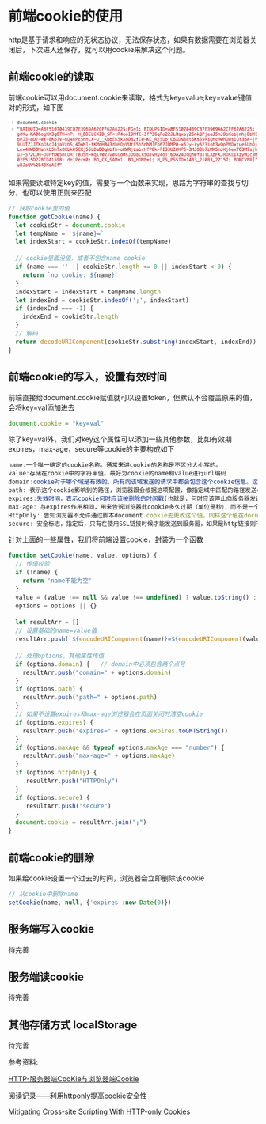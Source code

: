 
# 前端cookie的使用

http是基于请求和响应的无状态协议，无法保存状态，如果有数据需要在浏览器关闭后，下次进入还保存，就可以用cookie来解决这个问题。

## 前端cookie的读取
前端cookie可以用document.cookie来读取，格式为key=value;key=value键值对的形式，如下图

![image](../../../images/blog/web/web_cookie_1.png)

如果需要读取特定key的值，需要写一个函数来实现，思路为字符串的查找与切分，也可以使用正则来匹配
``` js
// 获取cookie里的值
function getCookie(name) {
  let cookieStr = document.cookie
  let tempName = `${name}=`
  let indexStart = cookieStr.indexOf(tempName)

  // cookie里面没值，或者不包含name cookie
  if (name === '' || cookieStr.length <= 0 || indexStart < 0) {
    return `no cookie: ${name}`
  }
  indexStart = indexStart + tempName.length
  let indexEnd = cookieStr.indexOf(';', indexStart)
  if (indexEnd === -1) {
    indexEnd = cookieStr.length
  }
  // 解码
  return decodeURIComponent(cookieStr.substring(indexStart, indexEnd))
}
```
## 前端cookie的写入，设置有效时间
前端直接给document.cookie赋值就可以设置token，但默认不会覆盖原来的值，会将key=val添加进去
```js
document.cookie = "key=val"
```
除了key=val外，我们对key这个属性可以添加一些其他参数，比如有效期expires，max-age，secure等cookie的主要构成如下
``` js
name:一个唯一确定的cookie名称。通常来讲cookie的名称是不区分大小写的。
value:存储在cookie中的字符串值。最好为cookie的name和value进行url编码
domain:cookie对于哪个域是有效的。所有向该域发送的请求中都会包含这个cookie信息。这个值可以包含子域(如：yq.aliyun.com)，也可以不包含它(如：.aliyun.com，则对于aliyun.com的所有子域都有效).
path: 表示这个cookie影响到的路径，浏览器跟会根据这项配置，像指定域中匹配的路径发送cookie。
expires:失效时间，表示cookie何时应该被删除的时间戳(也就是，何时应该停止向服务器发送这个cookie)。如果不设置这个时间戳，浏览器会在页面关闭时即将删除所有cookie；不过也可以自己设置删除时间。这个值是GMT时间格式，如果客户端和服务器端时间不一致，使用expires就会存在偏差。
max-age: 与expires作用相同，用来告诉浏览器此cookie多久过期（单位是秒），而不是一个固定的时间点。正常情况下，max-age的优先级高于expires。
HttpOnly: 告知浏览器不允许通过脚本document.cookie去更改这个值，同样这个值在document.cookie中也不可见。但在http请求张仍然会携带这个cookie。注意这个值虽然在脚本中不可获取，但仍然在浏览器安装目录中以文件形式存在。这项设置通常在服务器端设置。
secure: 安全标志，指定后，只有在使用SSL链接时候才能发送到服务器，如果是http链接则不会传递该信息。就算设置了secure 属性也并不代表他人不能看到你机器本地保存的 cookie 信息，所以不要把重要信息放cookie就对了
```
针对上面的一些属性，我们将前端设置cookie，封装为一个函数
``` js
function setCookie(name, value, options) {
  // 传值校验
  if (!name) {
    return 'name不能为空'
  }
  value = (value !== null && value !== undefined) ? value.toString() : ''
  options = options || {}

  let resultArr = []
  // 设置基础的name=value值
  resultArr.push(`${encodeURIComponent(name)}=${encodeURIComponent(value)}`)

  // 处理options，其他属性传值
  if (options.domain) {   // domain中必须包含两个点号
    resultArr.push("domain=" + options.domain)
  }
  if (options.path) {
    resultArr.push("path=" + options.path)
  }
  // 如果不设置expires和max-age浏览器会在页面关闭时清空cookie
  if (options.expires) {
    resultArr.push("expires=" + options.expires.toGMTString())
  }
  if (options.maxAge && typeof options.maxAge === "number") {
    resultArr.push("max-age=" + options.maxAge)
  }
  if (options.httpOnly) { 
     resultArr.push("HTTPOnly")
  }
  if (options.secure) {
     resultArr.push("secure")
  }
  document.cookie = resultArr.join(";")
}
```
## 前端cookie的删除
如果给cookie设置一个过去的时间，浏览器会立即删除该cookie
``` js
// 从cookie中删除name
setCookie(name, null, {'expires':new Date(0)})
```
## 服务端写入cookie
待完善
## 服务端读cookie
待完善
## 其他存储方式 localStorage
待完善

参考资料:

[HTTP-服务器端CooKie与浏览器端Cookie](https://blog.csdn.net/qiqingjin/article/details/51760343)

[阅读记录——利用httponly提高cookie安全性](https://www.jianshu.com/p/2d79d548c635)

[Mitigating Cross-site Scripting With HTTP-only Cookies](https://msdn.microsoft.com/en-us/library/ms533046.aspx)
